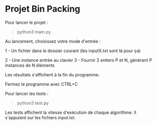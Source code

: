 # Projet Bin Packing

Pour lancer le projet :

> python3 main.py

Au lancement, choisissez votre mode d'entrée : 

  1 - Un fichier dans le dossier courant (les inputX.txt sont là pour ça)
  
  2 - Une instance entrée au clavier
  3 - Fournir 2 entiers P et N, générant P instances de N éléments
  
 Les résultats s'affichent à la fin du programme. 
 
 Fermez le programme avec CTRL+C



Pour lancer les tests :

> python3 test.py

Les tests affichent la vitesse d'exécution de chaque algorithme.
Il s'appuient sur les fichiers input.txt.
